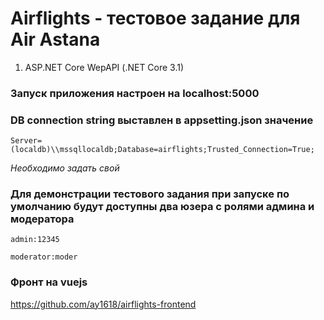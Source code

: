 # Airflights - тестовое задание для Air Astana

1. ASP.NET Core WepAPI (.NET Core 3.1)

  ### Запуск приложения настроен на localhost:5000

  ### DB connection string выставлен в appsetting.json значение 
  ```Server=(localdb)\\mssqllocaldb;Database=airflights;Trusted_Connection=True;```

  *Необходимо задать свой*
  
  ### Для демонстрации тестового задания при запуске по умолчанию будут доступны два юзера с ролями админа и модератора
  
  ```admin:12345```
  
  ```moderator:moder```
  
  ### Фронт на vuejs
  https://github.com/ay1618/airflights-frontend
